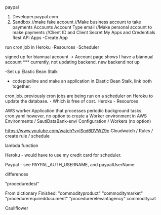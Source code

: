 paypal
1. Developer.paypal.com
2. Sandbox
//make fake account
//Make business account to take payments
Accounts
Account Type
email
//Make personal account to make payments
//Client ID and Client Secret
My Apps and Credentials
Rest API Apps
-Create App



run cron job in Heroku
-Resources 
-Scheduler


signed up for biannual account -> Account page shows I have a biannual account *** currently, not updating backend.  new backend not up

-Set up Elastic Bean Stalk
- codepipeline and make an application in Elastic Bean Stalk, link both together.

cron job.
previously cron jobs are being run on a scheduler on Heroku to update the database. - Which is free of cost.
Heroku - Resources

AWS
worker Application that processes periodic 
background tasks.  cron.yaml 
however, no option to create a Worker environment in AWS
Environments / SautiDataBank-env/ Configuration / Workers (no option)

https://www.youtube.com/watch?v=lSqd6DVWZ9o
Cloudwatch / Rules / create rule / schedule


lambda function

Heroku - would have to use my credit card for scheduler.

Paypal - see PAYPAL_AUTH_USERNAME, and paypalUserName


differences

"proceduredest"

From dictionary
Finished:
"commodityproduct"
"commoditymarket"
"procedurerequireddocument"
"procedurerelevantagency"
commoditycat


Cauliflower